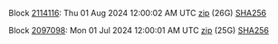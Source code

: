 Block [2114116](https://insight.dash.org/insight/block/0000000000000020544b9e9632bd04e06d0710769617bcf48fa5ad78052488b9): Thu 01 Aug 2024 12:00:02 AM UTC [zip](https://dash-bootstrap-2.ams3.digitaloceanspaces.com/mainnet/2024-08-01/bootstrap.dat.zip) (26G) [SHA256](https://dash-bootstrap-2.ams3.digitaloceanspaces.com/mainnet/2024-08-01/sha256.txt)

Block [2097098](https://insight.dash.org/insight/block/00000000000000146704c391c9400e6af7b47c3edafd92cae007b869cab8f988): Mon 01 Jul 2024 12:00:01 AM UTC [zip](https://dash-bootstrap-2.ams3.digitaloceanspaces.com/mainnet/2024-07-01/bootstrap.dat.zip) (25G) [SHA256](https://dash-bootstrap-2.ams3.digitaloceanspaces.com/mainnet/2024-07-01/sha256.txt)
